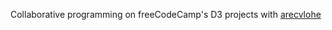 Collaborative programming on freeCodeCamp's D3 projects with <a href="https://github.com/arecvlohe" target="_blank">arecvlohe</a>